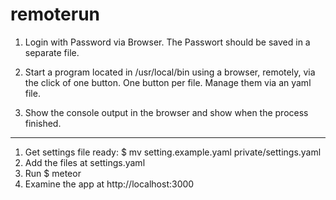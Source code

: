 # remoterun
1. Login with Password via Browser. The Passwort should be saved in a separate file.

2. Start a program located in /usr/local/bin using a browser, remotely, via the click of one button. One button per file. Manage them via an yaml file.

3. Show the console output in the browser and show when the process finished.


___

1. Get settings file ready: $ mv setting.example.yaml private/settings.yaml
2. Add the files at settings.yaml
3. Run $ meteor
4. Examine the app at http://localhost:3000 